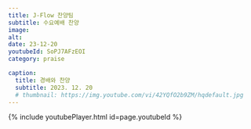 ```yaml
---
title: J-Flow 찬양팀
subtitle: 수요예배 찬양
image:
alt:
date: 23-12-20
youtubeId: SoPJ7AFzEOI
category: praise

caption:
  title: 경배와 찬양
  subtitle: 2023. 12. 20
  # thumbnail: https://img.youtube.com/vi/42YQfO2b9ZM/hqdefault.jpg
---
```


{% include youtubePlayer.html id=page.youtubeId %}
